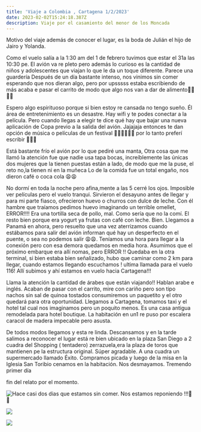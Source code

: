 ```yaml
---
title: 'Viaje a Colombia , Cartagena 1/2/2023'
date: 2023-02-02T15:24:18.387Z
description: Viaje por el casamiento del menor de los Moncada
---
```

Motivo del viaje  además de conocer el lugar, es la boda de Julián el hijo de Jairo y Yolanda.

Como el vuelo salía a la 1:30 am del 1 de febrero tuvimos que estar el 31a las 10:30 pe.
El avión va re pleto pero además lo curioso es la cantidad de niños y adolescentes que viajan lo que le da un toque diferente. Parece una guardería 
Después de un día bastante intenso, nos vinimos sin comer esperando que nos dieran algo, pero por upsssss estaba escribiendo de más acaba e pasar el carrito de modo que algo nos van a dar de alimento👏👏😂😂

Espero algo espirituoso porque si bien estoy re cansada no tengo sueño.
Él área de entretenimiento es un desastre. Hay wifi y te podes conectar a la película. Pero cuando llegas a elegir te dice qué hay que bajar una nueva aplicación de Copa previo a la salida del avión. Jajajaja entonces te dan opción  de música o películas de un festival 🤷🏻‍♀️🤷🏻‍♀️ por lo tanto preferí escribir 👏👏👏

Está bastante frío el avión por lo que pediré una manta,  Otra cosa que me llamó la atención fue que nadie usa tapa bocas, increíblemente las únicas dos mujeres que la tienen puestas están a  lado, de modo que me la puse, el reto no,la tienen ni en la muñeca 
Lo de la comida fue un total engaño, nos dieron café o coca cola 😩😩

 No dormí en toda la noche pero afina,mente a las 5 cerré los ojos. Imposible ver películas pero el vuelo tranqui.  Sirvieron el desayuno antes de llegar y para mi parte fiasco, ofrecieron huevo o churros con dulce de leche. Con él hambre que traíamos pedimos huevo imaginando un terrible omellet, ERROR!!!! Era una tortilla seca de pollo, mal. Como sería que no la comí. El resto bien porque era yogurt ya frutas con café con leche. Bien.
Llegamos a Panamá en ahora, pero resuelto que una vez aterrizamos cuando estábamos para salir del avión informan qué hay un desperfecto en el puente, o sea no podemos salir 😩😩. Teníamos una hora para llegar a la conexión pero con esa demora quedamos en media hora. Asumimos que el próximo embarque era allí nomas, pero ERROR !! Quedaba en la otra terminal, si bien estaba bien señalizado, hubo que caminar como 2 km para llegar, cuando  estamos llegando escuchamos ! ultima llamada para el vuelo 116! Allí subimos y ahí estamos en vuelo hacia Cartagena!!!

Llama la atención la cantidad de árabes que están viajando!! Hablan arabe e inglés.
Acaban de pasar con el carrito, mire con cariño pero son  tipo nachos sin sal de quinoa tostados consumiremos un paquetito y el otro quedará para otra oportunidad.
Llegamos a Cartagena, tomamos taxi y el hotel tal cual nos imaginamos pero un poquito menos. Es una casa antigua remodelada para hotel boutique. La habitación en un1 re puso por escalera caracol de madera impecable pero  asusta.

 De todos modos llegamos y esta re linda. Descansamos y en la tarde salimos a reconocer el lugar está re bien ubicado en la plaza San Diego a 2 cuadra del Shopping ( tentadero) zerrazuela,era la plaza de toros que mantienen pe la estructura original. Súper agradable. A una cuadra un supermercado llamado Éxito. Compramos picada y luego de la misa en la Iglesia San Toribio cenamos en la habitación. Nos desmayamos. Tremendo primer día 

fin del relato por el momento.

![](/img/whatsapp-image-2023-02-01-at-22.12.27.jpeg "Hace casi dos dias que estamos sin comer. Nos estamos  reponiendo !!!👏👏")

![](/img/whatsapp-image-2023-02-02-at-16.19.10.jpeg)

![](/img/whatsapp-image-2023-02-02-at-17.13.26.jpeg)
